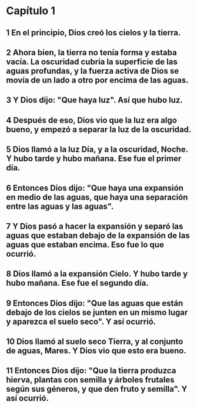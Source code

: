 # Capítulo 1
## 1 En el principio, Dios creó los cielos y la tierra.
## 2 Ahora bien, la tierra no tenía forma y estaba vacía. La oscuridad cubría la superficie de las aguas profundas, y la fuerza activa de Dios se movía de un lado a otro por encima de las aguas.
## 3 Y Dios dijo: "Que haya luz". Así que hubo luz.
## 4 Después de eso, Dios vio que la luz era algo bueno, y empezó a separar la luz de la oscuridad.
## 5 Dios llamó a la luz Día, y a la oscuridad, Noche. Y hubo tarde y hubo mañana. Ese fue el primer día.
## 6 Entonces Dios dijo: "Que haya una expansión en medio de las aguas, que haya una separación entre las aguas y las aguas".
## 7 Y Dios pasó a hacer la expansión y separó las aguas que estaban debajo de la expansión de las aguas que estaban encima. Eso fue lo que ocurrió.
## 8 Dios llamó a la expansión Cielo. Y hubo tarde y hubo mañana. Ese fue el segundo día.
## 9 Entonces Dios dijo: "Que las aguas que están debajo de los cielos se junten en un mismo lugar y aparezca el suelo seco". Y así ocurrió.
## 10 Dios llamó al suelo seco Tierra, y al conjunto de aguas, Mares. Y Dios vio que esto era bueno.
## 11 Entonces Dios dijo: "Que la tierra produzca hierva, plantas con semilla y árboles frutales según sus géneros, y que den fruto y semilla". Y así ocurrió.
